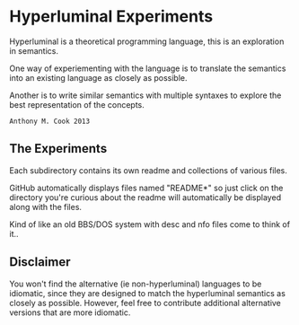 Hyperluminal Experiments
========================

Hyperluminal is a theoretical programming language, this is an exploration in semantics.

One way of experiementing with the language is to translate the semantics into an existing language as closely as possible.

Another is to write similar semantics with multiple syntaxes to explore the best representation of the concepts.

    Anthony M. Cook 2013

The Experiments
---------------

Each subdirectory contains its own readme and collections of various files.

GitHub automatically displays files named "README*" so just click on the directory you're curious about the readme will automatically be displayed along with the files.

Kind of like an old BBS/DOS system with desc and nfo files come to think of it..

Disclaimer
----------

You won't find the alternative (ie non-hyperluminal) languages to be idiomatic, since they are designed to match the hyperluminal semantics as closely as possible. However, feel free to contribute additional alternative versions that are more idiomatic.

